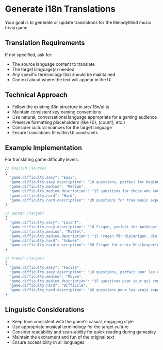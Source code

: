 # Generate i18n Translations

Your goal is to generate or update translations for the MelodyMind music trivia game.

## Translation Requirements

If not specified, ask for:

- The source language content to translate
- The target language(s) needed
- Any specific terminology that should be maintained
- Context about where the text will appear in the UI

## Technical Approach

- Follow the existing i18n structure in src/i18n/ui.ts
- Maintain consistent key naming conventions
- Use natural, conversational language appropriate for a gaming audience
- Preserve formatting placeholders (like {0}, {count}, etc.)
- Consider cultural nuances for the target language
- Ensure translations fit within UI constraints

## Example Implementation

For translating game difficulty levels:

```typescript
// English (source)
{
  "game.difficulty.easy": "Easy",
  "game.difficulty.easy.description": "10 questions, perfect for beginners",
  "game.difficulty.medium": "Medium",
  "game.difficulty.medium.description": "15 questions for those who know their music",
  "game.difficulty.hard": "Hard",
  "game.difficulty.hard.description": "20 questions for true music experts"
}

// German (target)
{
  "game.difficulty.easy": "Leicht",
  "game.difficulty.easy.description": "10 Fragen, perfekt für Anfänger",
  "game.difficulty.medium": "Mittel",
  "game.difficulty.medium.description": "15 Fragen für diejenigen, die ihre Musik kennen",
  "game.difficulty.hard": "Schwer",
  "game.difficulty.hard.description": "20 Fragen für echte Musikexperten"
}

// French (target)
{
  "game.difficulty.easy": "Facile",
  "game.difficulty.easy.description": "10 questions, parfait pour les débutants",
  "game.difficulty.medium": "Moyen",
  "game.difficulty.medium.description": "15 questions pour ceux qui connaissent leur musique",
  "game.difficulty.hard": "Difficile",
  "game.difficulty.hard.description": "20 questions pour les vrais experts en musique"
}
```

## Linguistic Considerations

- Keep tone consistent with the game's casual, engaging style
- Use appropriate musical terminology for the target culture
- Consider readability and scan-ability for quick reading during gameplay
- Maintain the excitement and fun of the original text
- Ensure accessibility in all languages
